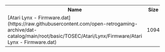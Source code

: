 <table>
<tr><th>Name</th><th>Size</th></tr>
<tr><td>
[Atari Lynx - Firmware.dat](https://raw.githubusercontent.com/open-retrogaming-archive/dat-catalog/main/root/basic/TOSEC/Atari/Lynx/Firmware/Atari Lynx - Firmware.dat)
</td><td>1094</td></tr>
</table>
